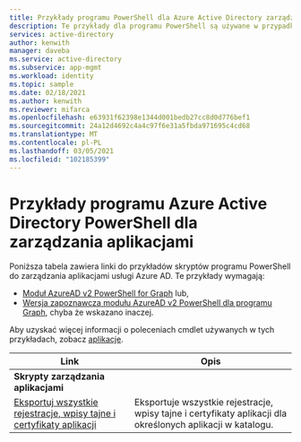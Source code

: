 ```yaml
---
title: Przykłady programu PowerShell dla Azure Active Directory zarządzania aplikacjami
description: Te przykłady dla programu PowerShell są używane w przypadku aplikacji zarządzanych w dzierżawie Azure Active Directory. Za pomocą tych przykładowych skryptów można znaleźć informacje o wygasaniu dla wpisów tajnych i certyfikatów.
services: active-directory
author: kenwith
manager: daveba
ms.service: active-directory
ms.subservice: app-mgmt
ms.workload: identity
ms.topic: sample
ms.date: 02/18/2021
ms.author: kenwith
ms.reviewer: mifarca
ms.openlocfilehash: e63931f62398e1344d001bedb27cc8d0d776bef1
ms.sourcegitcommit: 24a12d4692c4a4c97f6e31a5fbda971695c4cd68
ms.translationtype: MT
ms.contentlocale: pl-PL
ms.lasthandoff: 03/05/2021
ms.locfileid: "102185399"
---
```

# <a name="azure-active-directory-powershell-examples-for-application-management"></a>Przykłady programu Azure Active Directory PowerShell dla zarządzania aplikacjami

Poniższa tabela zawiera linki do przykładów skryptów programu PowerShell do zarządzania aplikacjami usługi Azure AD. Te przykłady wymagają:
- [Moduł AzureAD v2 PowerShell for Graph](/powershell/azure/active-directory/install-adv2) lub,
- [Wersja zapoznawcza modułu AzureAD v2 PowerShell dla programu Graph](/powershell/azure/active-directory/install-adv2?view=azureadps-2.0-preview&preserve-view=true), chyba że wskazano inaczej.

Aby uzyskać więcej informacji o poleceniach cmdlet używanych w tych przykładach, zobacz [aplikacje](/powershell/module/azuread/?view=azureadps-2.0#applications&preserve-view=true).

| Link | Opis |
|---|---|
|**Skrypty zarządzania aplikacjami**||
| [Eksportuj wszystkie rejestracje, wpisy tajne i certyfikaty aplikacji](scripts/powershell-export-all-app-registrations-secrets-and-certs.md) | Eksportuje wszystkie rejestracje, wpisy tajne i certyfikaty aplikacji dla określonych aplikacji w katalogu. |
